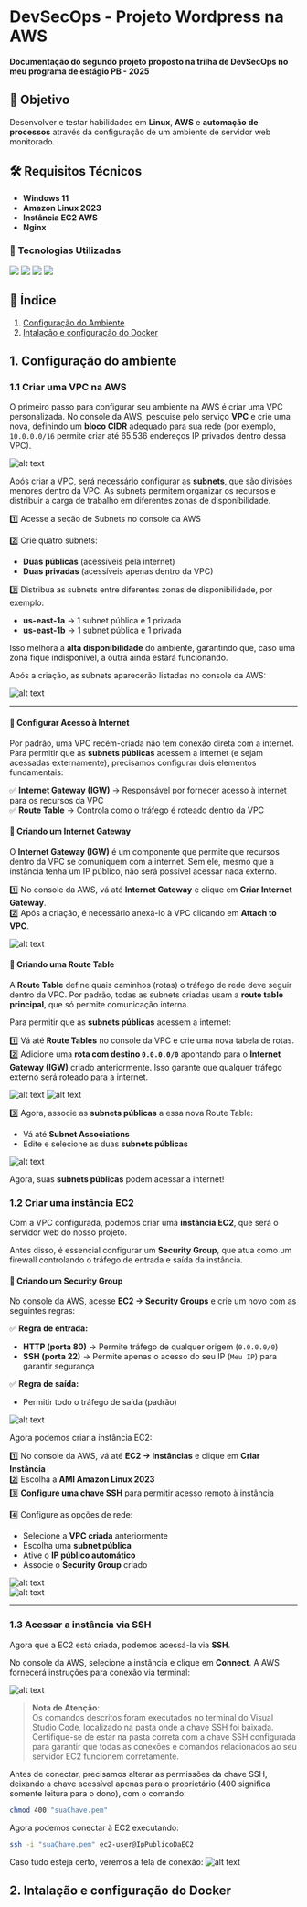 # DevSecOps - Projeto Wordpress na AWS

 **Documentação do segundo projeto proposto na trilha de DevSecOps no meu programa de estágio PB - 2025**  

## 🎯 Objetivo  
Desenvolver e testar habilidades em **Linux**, **AWS** e **automação de processos** através da configuração de um ambiente de servidor web monitorado.

## 🛠️ Requisitos Técnicos  
- **Windows 11**  
- **Amazon Linux 2023**  
- **Instância EC2 AWS**  
- **Nginx**  


### 🔹 Tecnologias Utilizadas  
<p align="left">
  <img src="https://img.shields.io/badge/Nginx-009639?style=for-the-badge&logo=nginx&logoColor=white"/>
  <img src="https://img.shields.io/badge/Linux-FCC624?style=for-the-badge&logo=linux&logoColor=black"/>
  <img src="https://img.shields.io/badge/AWS-232F3E?style=for-the-badge&logo=amazonaws&logoColor=white"/>
  <img src="https://img.shields.io/badge/Amazon%20EC2-FF9900?style=for-the-badge&logo=amazon-ec2&logoColor=white"/>

</p>


## 📑 Índice  
1. [Configuração do Ambiente](#1-configuração-do-ambiente) 
2. [Intalação e configuração do Docker](#2-intalação-e-configuração-do-docker)

## 1. Configuração do ambiente 

### 1.1 Criar uma VPC na AWS  
O primeiro passo para configurar seu ambiente na AWS é criar uma VPC personalizada. No console da AWS, pesquise pelo serviço **VPC** e crie uma nova, definindo um **bloco CIDR** adequado para sua rede (por exemplo, `10.0.0.0/16` permite criar até 65.536 endereços IP privados dentro dessa VPC).  

![alt text](imgs/image.png)

Após criar a VPC, será necessário configurar as **subnets**, que são divisões menores dentro da VPC. As subnets permitem organizar os recursos e distribuir a carga de trabalho em diferentes zonas de disponibilidade.  

1️⃣ Acesse a seção de Subnets no console da AWS

2️⃣ Crie quatro subnets:  
   - **Duas públicas** (acessíveis pela internet)  
   - **Duas privadas** (acessíveis apenas dentro da VPC) 

3️⃣ Distribua as subnets entre diferentes zonas de disponibilidade, por exemplo:  
   - **us-east-1a** → 1 subnet pública e 1 privada  
   - **us-east-1b** → 1 subnet pública e 1 privada  

Isso melhora a **alta disponibilidade** do ambiente, garantindo que, caso uma zona fique indisponível, a outra ainda estará funcionando.  

Após a criação, as subnets aparecerão listadas no console da AWS:  

![alt text](imgs/image-1.png) 

---

#### 🔹 Configurar Acesso à Internet  

Por padrão, uma VPC recém-criada não tem conexão direta com a internet. Para permitir que as **subnets públicas** acessem a internet (e sejam acessadas externamente), precisamos configurar dois elementos fundamentais:  

✅ **Internet Gateway (IGW)** → Responsável por fornecer acesso à internet para os recursos da VPC  
✅ **Route Table** → Controla como o tráfego é roteado dentro da VPC  

#### 🔹 Criando um Internet Gateway  
O **Internet Gateway (IGW)** é um componente que permite que recursos dentro da VPC se comuniquem com a internet. Sem ele, mesmo que a instância tenha um IP público, não será possível acessar nada externo.  

1️⃣ No console da AWS, vá até **Internet Gateway** e clique em **Criar Internet Gateway**.  
2️⃣ Após a criação, é necessário anexá-lo à VPC clicando em **Attach to VPC**.  

![alt text](imgs/image-2.png) 

#### 🔹 Criando uma Route Table  
A **Route Table** define quais caminhos (rotas) o tráfego de rede deve seguir dentro da VPC. Por padrão, todas as subnets criadas usam a **route table principal**, que só permite comunicação interna.  

Para permitir que as **subnets públicas** acessem a internet:  

1️⃣ Vá até **Route Tables** no console da VPC e crie uma nova tabela de rotas.  
2️⃣ Adicione uma **rota com destino `0.0.0.0/0`** apontando para o **Internet Gateway (IGW)** criado anteriormente. Isso garante que qualquer tráfego externo será roteado para a internet.  

![alt text](imgs/image-3.png) 
![alt text](imgs/image-4.png)  

3️⃣ Agora, associe as **subnets públicas** a essa nova Route Table:  
   - Vá até **Subnet Associations**  
   - Edite e selecione as duas **subnets públicas**  

![alt text](imgs/image-5.png) 

Agora, suas **subnets públicas** podem acessar a internet!  

### 1.2 Criar uma instância EC2  
Com a VPC configurada, podemos criar uma **instância EC2**, que será o servidor web do nosso projeto.  

Antes disso, é essencial configurar um **Security Group**, que atua como um firewall controlando o tráfego de entrada e saída da instância.  

#### 🔹 Criando um Security Group  
No console da AWS, acesse **EC2 → Security Groups** e crie um novo com as seguintes regras:  

✅ **Regra de entrada:**  
   - **HTTP (porta 80)** → Permite tráfego de qualquer origem (`0.0.0.0/0`)  
   - **SSH (porta 22)** → Permite apenas o acesso do seu IP (`Meu IP`) para garantir segurança  

✅ **Regra de saída:**  
   - Permitir todo o tráfego de saída (padrão)

![alt text](imgs/image-6.png) 

Agora podemos criar a instância EC2:  

1️⃣ No console da AWS, vá até **EC2 → Instâncias** e clique em **Criar Instância**  
2️⃣ Escolha a **AMI Amazon Linux 2023**  
3️⃣ **Configure uma chave SSH** para permitir acesso remoto à instância 

4️⃣ Configure as opções de rede:  
   - Selecione a **VPC criada** anteriormente  
   - Escolha uma **subnet pública**  
   - Ative o **IP público automático**  
   - Associe o **Security Group** criado  


![alt text](imgs/image-8.png)  
![alt text](imgs/image-7.png) 

---

### 1.3 Acessar a instância via SSH  

Agora que a EC2 está criada, podemos acessá-la via **SSH**.  

No console da AWS, selecione a instância e clique em **Connect**. A AWS fornecerá instruções para conexão via terminal:  

![alt text](imgs/Captura%20de%20tela%202025-03-24%20113225.png)

> **Nota de Atenção**:  
> Os comandos descritos foram executados no terminal do Visual Studio Code, localizado na pasta onde a chave SSH foi baixada. Certifique-se de estar na pasta correta com a chave SSH configurada para garantir que todas as conexões e comandos relacionados ao seu servidor EC2 funcionem corretamente.

Antes de conectar, precisamos alterar as permissões da chave SSH,  deixando a chave acessível apenas para o proprietário (400 significa somente leitura para o dono), com o comando:  
```bash
chmod 400 "suaChave.pem"
```

Agora podemos conectar à EC2 executando:
```bash
ssh -i "suaChave.pem" ec2-user@IpPublicoDaEC2
```

Caso tudo esteja certo, veremos a tela de conexão:
![alt text](imgs/Captura%20de%20tela%202025-03-24%20113701.png)

## 2. Intalação e configuração do Docker
